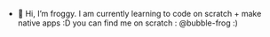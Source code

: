 - 👋 Hi, I’m froggy.
I am currently learning to code on scratch + make native apps :D
you can find me on scratch : @bubble-frog :)

<!---
bubble-frog/bubble-frog is a ✨ special ✨ repository because its `README.md` (this file) appears on your GitHub profile.
You can click the Preview link to take a look at your changes.
--->
